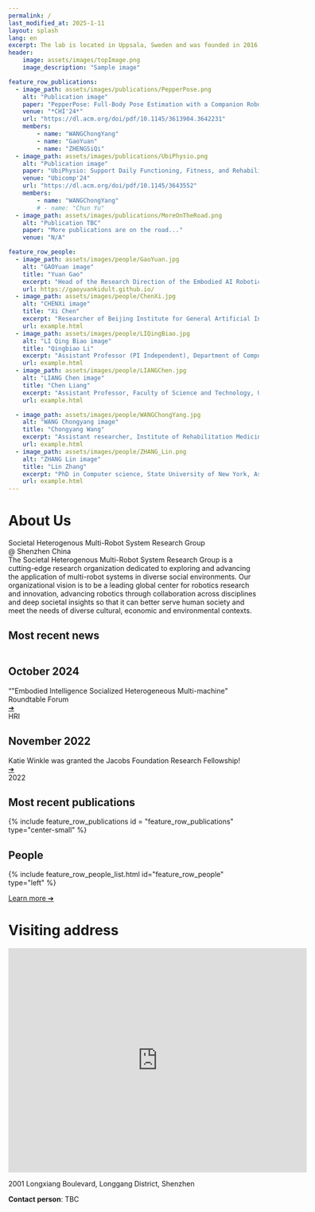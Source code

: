 ```yaml
---
permalink: /
last_modified_at: 2025-1-11
layout: splash
lang: en
excerpt: The lab is located in Uppsala, Sweden and was founded in 2016 by Ginevra Castellano.
header:
    image: assets/images/topImage.png
    image_description: "Sample image"

feature_row_publications:
  - image_path: assets/images/publications/PepperPose.png
    alt: "Publication image"
    paper: "PepperPose: Full-Body Pose Estimation with a Companion Robot, CHI'24, Chongyang Wang，Yuan Gao，Chun Yu"
    venue: "*CHI'24*"
    url: "https://dl.acm.org/doi/pdf/10.1145/3613904.3642231"
    members:
        - name: "WANGChongYang"
        - name: "GaoYuan"
        - name: "ZHENGSiQi"
  - image_path: assets/images/publications/UbiPhysio.png
    alt: "Publication image"
    paper: "UbiPhysio: Support Daily Functioning, Fitness, and Rehabilitation with Action Understanding and Feedback in Natural Language"
    venue: "Ubicomp'24"
    url: "https://dl.acm.org/doi/pdf/10.1145/3643552"
    members:
        - name: "WANGChongYang"
        # - name: "Chun Yu"
  - image_path: assets/images/publications/MoreOnTheRoad.png
    alt: "Publication TBC"
    paper: "More publications are on the road..."
    venue: "N/A"

feature_row_people:
  - image_path: assets/images/people/GaoYuan.jpg
    alt: "GAOYuan image"
    title: "Yuan Gao"
    excerpt: "Head of the Research Direction of the Embodied AI Robotics Innovation Center of Guangdong Province, Associate Researcher of AIRS Intelligent Robot Center, Adjunct Assistant Professor of School of Science and Engineering in CUHKSZ." 
    url: https://gaoyuankidult.github.io/
  - image_path: assets/images/people/ChenXi.jpg
    alt: "CHENXi image"
    title: "Xi Chen"
    excerpt: "Researcher of Beijing Institute for General Artificial Intelligence(BIGAI)"
    url: example.html
  - image_path: assets/images/people/LIQingBiao.jpg
    alt: "LI Qing Biao image"
    title: "Qingbiao Li"
    excerpt: "Assistant Professor (PI Independent), Department of Computer Science, University of Macau"
    url: example.html
  - image_path: assets/images/people/LIANGChen.jpg 
    alt: "LIANG Chen image"
    title: "Chen Liang"
    excerpt: "Assistant Professor, Faculty of Science and Technology, University of Macau"
    url: example.html

  - image_path: assets/images/people/WANGChongYang.jpg 
    alt: "WANG Chongyang image"
    title: "Chongyang Wang"
    excerpt: "Assistant researcher, Institute of Rehabilitation Medicine, West China Hospital, Sichuan University"
    url: example.html
  - image_path: assets/images/people/ZHANG_Lin.png
    alt: "ZHANG Lin image"
    title: "Lin Zhang"
    excerpt: "PhD in Computer science, State University of New York, Assistant Professor, Shenzhen University of Technology, co-founder of Symbiosis Unbounded. Former Senior researcher of Digital Economy Research Institute (IDEA) of Guangdong-Hong Kong-Macao Greater Bay Area and former senior researcher of Tencent" 
    url: example.html
---
```

<!-- About Us -->
<!-- Visiter count model-->
<!-- <script async src="//busuanzi.ibruce.info/busuanzi/2.3/busuanzi.pure.mini.js"></script>
<span id="busuanzi_container_site_pv">
	You are the <span id="busuanzi_value_site_pv"></span>th visitor of this website
</span> -->

<div style="object-fit: cover;" data-kui-anim="fadeIn">

<h1 class = "titleHighlight is-h1">About Us</h1>
<section class="full-width-container1">
    <div class = "two-columns">
        <div class = "column">
            <div class = "ali">
            <!--Col1 content--->
                <div class = "is-h2">Societal Heterogenous Multi-Robot System Research Group</div>
                <div class = "is-h2">@ Shenzhen China</div>
            </div>
        </div>
        <div class = "column">
            <div class = "ali2">
                <!--Col12 content--->
                <div class = "is-p">The Societal Heterogenous Multi-Robot System Research Group is a cutting-edge research organization dedicated to exploring and advancing the application of multi-robot systems in diverse social environments. Our organizational vision is to be a leading global center for robotics research and innovation, advancing robotics through collaboration across disciplines and deep societal insights so that it can better serve human society and meet the needs of diverse cultural, economic and environmental contexts.
                </div>
            </div>
        </div>
    </div>
</section>
</div>

<!-- News -->

<section>
<h1 class="titleHighlight is-h1">Most recent news</h1>
<div class="grid-container">
    <div class="go212694760 container">
        <div class = "two-columns2">
            <!--Col1 content--->
            <div class = "column">
                <div class="text-section">
                    <h2 class="is-h2 titleHighlight">October 2024</h2>
                    <div class="is-p"> “"Embodied Intelligence Socialized Heterogeneous Multi-machine" Roundtable Forum</div>
                    <div style = "color:#0055ff">
                        <a href="https://mp.weixin.qq.com/s/7r8JhqfZ3NdTq9vlF8G8Tw?poc_token=HL5eRWej6meIPMlNIYtGXVGTHAsxZ-flYhqayaM8" target="_blank" class="button">➔</a>
                    </div>
                </div>
            </div>
            <!--Col12 content--->
            <div class = "column">
                <div class="image-section">HRI</div>
            </div>
        </div>
    </div>
    <div class="go212694760 container">
        <div class = "two-columns2">
            <!--Col1 content--->
            <div class = "column">
                <div class="text-section">
                    <h2 class="is-h2 titleHighlight">November 2022</h2>
                    <div class="is-p">Katie Winkle was granted the <span class = "titleHighlight">Jacobs Foundation Research Fellowship</span>!
                    </div>
                    <div style = "color:#0055ff">
                        <a href="https://jacobsfoundation.org/activity/jacobs-foundation-research-fellowship-program/" target="_blank" class="button">➔</a>
                    </div>
                </div>
            </div>
            <!--Col12 content--->
            <div class = "column">
                <div class="image-section">2022</div>
            </div>
        </div>
    </div>
</div>
<!-- <p style="text-align: left;">
    <a href="old_news" class="btn btn--inverse"><span class = "is-h4 titleHighlight">Older news ➔</span></a>
</p> -->

</section>

<!-- Publications -->
<section class="full-width-container">
<h1 class="is-h1 titleHighlight">Most recent publications</h1>
{% include feature_row_publications id = "feature_row_publications" type="center-small" %}

</section>

<!-- People -->
<section>
<h1 class="is-h1 titleHighlight">People</h1>
{% include feature_row_people_list.html id="feature_row_people" type="left" %}

<p style="text-align: left; color:#012696">
    <a href="people" class="learn-more-btn is-p">Learn more ➔</a>
</p>

</section>

<!-- Visiting Address -->
<h1 class="is-h1 titleHighlight">Visiting address</h1>


<iframe 
    src="https://www.google.com/maps/embed?pb=!1m18!1m12!1m3!1d3681.0857935578856!2d114.20735607463354!3d22.68784992873768!2m3!1f0!2f0!3f0!3m2!1i1024!2i768!4f13.1!3m3!1m2!1s0x3404769e8e03db83%3A0x72bee586ac015803!2z6aaZ5riv5Lit5paH5aSn5a2477yI5rex5Zyz77yJ!5e0!3m2!1szh-TW!2sus!4v1732289628271!5m2!1szh-TW!2sus" width="600" 
    height="450" 
    style="border:0;" 
    allowfullscreen="" 
    loading="lazy" 
    referrerpolicy="no-referrer-when-downgrade">
</iframe>


2001 Longxiang Boulevard, Longgang District, Shenzhen
 
 
**Contact person**: TBC
